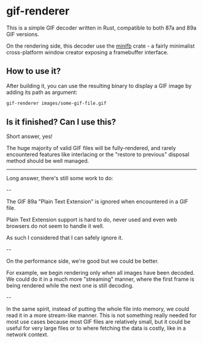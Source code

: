 # gif-renderer #################################################################

This is a simple GIF decoder written in Rust, compatible to both 87a and 89a GIF
versions.

On the rendering side, this decoder use the
[minifb](https://github.com/emoon/rust_minifb) crate - a fairly minimalist
cross-platform window creator exposing a framebuffer interface.


## How to use it? ##############################################################

After building it, you can use the resulting binary to display a GIF image by
adding its path as argument:
```sh
gif-renderer images/some-gif-file.gif
```

## Is it finished? Can I use this? #############################################

Short answer, yes!

The huge majority of valid GIF files will be fully-rendered, and rarely
encountered features like interlacing or the "restore to previous" disposal
method should be well managed.

---

Long answer, there's still some work to do:

--

The GIF 89a "Plain Text Extension" is ignored when encountered in a GIF file.

Plain Text Extension support is hard to do, never used and even web browsers do
not seem to handle it well.

As such I considered that I can safely ignore it.

--

On the performance side, we're good but we could be better.

For example, we begin rendering only when all images have been decoded.
We could do it in a much more "streaming" manner, where the first frame is being
rendered while the next one is still decoding.

--

In the same spirit, instead of putting the whole file into memory, we could read
it in a more stream-like manner. This is not something really needed for most
use cases because most GIF files are relatively small, but it could be useful
for very large files or to where fetching the data is costly, like in a network
context.
